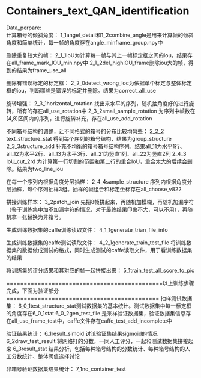 # Containers_text_QAN_identification

Data_perpare:<br>
计算箱号的倾斜角度：
1_1angel_detail和1_2combine_angle是用来计算帧的倾斜角度和简单统计，每一帧的角度存在angle_minframe_group.npy中

删除重复较大的帧：
2_1_1IoU为计算每一帧与其上一帧标定框之间的iou，结果存在all_frame_mark_IOU_min.npy中
2_1_2del_highIOU_frame删除iou大的帧，得到的结果为frame_use_all

删除有错误标定的标定框：
2_2_0detect_wrong_loc为依据单个标定与整体标定框的iou，判断哪些是错误的标定并删除。结果为correct_all_use

旋转增强：
2_3_1horizontal_rotation 找出来水平的序列，随机抽角度好的进行旋转，所有的存在all_use_rotation中
2_3_2small_sample_rotation 为序列中帧数在[4,8)区间内的序列，进行旋转补充，存在all_use_add_rotation

不同箱号结构的调整，让不同格式的箱号的分布比较均匀些：
2_2_2 text_structure_stat 得到每个序列的箱号结构，结果为group_structure
2_3_3structure_add 补充不均衡的箱号箱号结构序列。结果all_11为水平1行、all_12为水平2行、all_13为水平3行、all_21为竖直1列、all_22为竖直2列
2_4_3 IoU_cut_2rd 为计算第一行切割的范围和第二行的重合IoU，重合太大的后续会删除。结果为two_line_iou

在每一个序列内根据角度分层抽样：
2_4_4sample_structure 序列内根据角度分层抽样，每个序列抽样3组。抽样的帧组合和标定坐标存在all_choose_v822

拼接训练样本：
3_2patch_join 先把8帧拼起来，再随机加模糊，再随机加漏字符（鉴于训练集中加不加漏字符的情况，对于最终结果印象不大，可以不用），再随机拿一张替换为非箱号。

生成训练数据集的caffe训练读取文件：
4_1_1generate_trian_file_info

生成训练数据集的caffe测试读取文件：
4_2_1generate_train_test_file 将训练数据集的数据做成测试的格式，同时生成测试的caffe读取文件，用于看训练数据集的结果

将训练集的评分结果和其对应的帧一起拼接出来：
5_1train_test_all_score_to_pic

=============================================以上训练步骤完成，下面为验证部分============================================
抽样测试数据集：
6_0_1test_structure_stat测试数据集的基本统计。测试数据集中每一标定框的角度存在6_0_1stat
6_0_2gen_test_file 是采样验证数据集，验证数据集信息存在all_use_frame_test中，caffe文件存在caffe_test_add_incomplete中

验证结果统计：
6_1result_simoid 讨论验证集结果sigmoid的情况
6_2draw_test_result 将网络打的分数，一同人工评分，一起和测试数据集拼接起来
6_3result_stat 结果分析，包括每种箱号结构的分数统计、每种箱号结构的人工分数统计、整体阈值选择讨论

非箱号验证数据集结果统计：
7_1no_container_test

